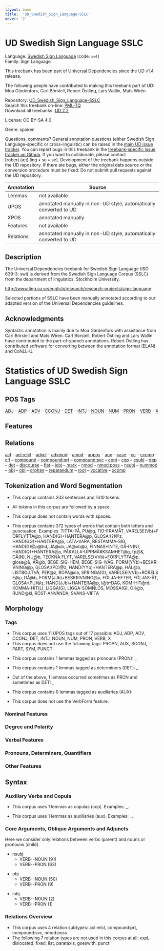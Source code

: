 ```yaml
---
layout: base
title:  'UD_Swedish_Sign_Language-SSLC'
udver: '2'
---
```


<!-- This page is automatically generated from the README file and from
     the data files in the latest release.

     Please do not edit this page directly. -->

# UD Swedish Sign Language SSLC

Language: [Swedish Sign Language](/swl/index.html) (code: `swl`)<br/>
Family: Sign Language

This treebank has been part of Universal Dependencies since the UD v1.4 release.

The following people have contributed to making this treebank part of UD: Moa Gärdenfors, Carl Börstell, Robert Östling, Lars Wallin, Mats Wirén.

Repository: [UD_Swedish_Sign_Language-SSLC](https://github.com/UniversalDependencies/UD_Swedish_Sign_Language-SSLC)<br />
Search this treebank on-line: [PML-TQ](https://lindat.mff.cuni.cz/services/pmltq/#!/treebank/udswl_sslc22)<br />
Download all treebanks: [UD 2.2](/#download)

License: CC BY-SA 4.0

Genre: spoken

Questions, comments?
General annotation questions (either Swedish Sign Language-specific or cross-linguistic) can be raised in the [main UD issue tracker](https://github.com/UniversalDependencies/docs/issues).
You can report bugs in this treebank in the [treebank-specific issue tracker on Github](https://github.com/UniversalDependencies/UD_Swedish_Sign_Language-SSLC/issues).
If you want to collaborate, please contact [robert&nbsp;(æt)&nbsp;ling&nbsp;•&nbsp;su&nbsp;•&nbsp;se].
Development of the treebank happens outside the UD repository.
If there are bugs, either the original data source or the conversion procedure must be fixed.
Do not submit pull requests against the UD repository.

| Annotation | Source |
|------------|--------|
| Lemmas | not available |
| UPOS | annotated manually in non-UD style, automatically converted to UD |
| XPOS | annotated manually |
| Features | not available |
| Relations | annotated manually in non-UD style, automatically converted to UD |

## Description

The Universal Dependencies treebank for Swedish Sign Language (ISO 639-3: swl)
is derived from the Swedish Sign Language Corpus (SSLC) from the department of
linguistics, Stockholm University.



http://www.ling.su.se/english/research/research-projects/sign-language

Selected portions of SSLC have been manually annotated according to our
adapted version of the Universal Dependencies guidelines.

## Acknowledgments

Syntactic annotation is mainly due to Moa Gärdenfors with assistance from Carl
Börstell and Mats Wiren. Carl Börstell, Robert Östling and Lars Wallin have
contributed to the part-of-speech annotations. Robert Östling has contributed
software for converting between the annotation format (ELAN) and CoNLL-U.


# Statistics of UD Swedish Sign Language SSLC

## POS Tags

[ADJ](swl_sslc-pos-ADJ.html) – [ADP](swl_sslc-pos-ADP.html) – [ADV](swl_sslc-pos-ADV.html) – [CCONJ](swl_sslc-pos-CCONJ.html) – [DET](swl_sslc-pos-DET.html) – [INTJ](swl_sslc-pos-INTJ.html) – [NOUN](swl_sslc-pos-NOUN.html) – [NUM](swl_sslc-pos-NUM.html) – [PRON](swl_sslc-pos-PRON.html) – [VERB](swl_sslc-pos-VERB.html) – [X](swl_sslc-pos-X.html)

## Features



## Relations

[acl](swl_sslc-dep-acl.html) – [acl:relcl](swl_sslc-dep-acl-relcl.html) – [advcl](swl_sslc-dep-advcl.html) – [advmod](swl_sslc-dep-advmod.html) – [amod](swl_sslc-dep-amod.html) – [appos](swl_sslc-dep-appos.html) – [aux](swl_sslc-dep-aux.html) – [case](swl_sslc-dep-case.html) – [cc](swl_sslc-dep-cc.html) – [ccomp](swl_sslc-dep-ccomp.html) – [clf](swl_sslc-dep-clf.html) – [compound](swl_sslc-dep-compound.html) – [compound:prt](swl_sslc-dep-compound-prt.html) – [compound:svc](swl_sslc-dep-compound-svc.html) – [conj](swl_sslc-dep-conj.html) – [cop](swl_sslc-dep-cop.html) – [csubj](swl_sslc-dep-csubj.html) – [dep](swl_sslc-dep-dep.html) – [det](swl_sslc-dep-det.html) – [discourse](swl_sslc-dep-discourse.html) – [flat](swl_sslc-dep-flat.html) – [iobj](swl_sslc-dep-iobj.html) – [mark](swl_sslc-dep-mark.html) – [nmod](swl_sslc-dep-nmod.html) – [nmod:poss](swl_sslc-dep-nmod-poss.html) – [nsubj](swl_sslc-dep-nsubj.html) – [nummod](swl_sslc-dep-nummod.html) – [obj](swl_sslc-dep-obj.html) – [obl](swl_sslc-dep-obl.html) – [orphan](swl_sslc-dep-orphan.html) – [reparandum](swl_sslc-dep-reparandum.html) – [root](swl_sslc-dep-root.html) – [vocative](swl_sslc-dep-vocative.html) – [xcomp](swl_sslc-dep-xcomp.html)

<h2>Tokenization and Word Segmentation</h2>


<ul>
<li>This corpus contains 203 sentences and 1610 tokens.</li>
</ul>

<ul>
<li>All tokens in this corpus are followed by a space.</li>
</ul>

<ul>
<li>This corpus does not contain words with spaces.</li>
</ul>

<ul>
<li>This corpus contains 372 types of words that contain both letters and punctuation. Examples: TITTA-PÅ, PU@g, TID-FRAMÅT, V​A​R​E​L​S​E​(​V​b​)​+​F​Ö​R​F​L​Y​T​T​A​@​p, HAND(G)+HANTERA@p, GLOSA:(?)@z, HAND(GG)+HANTERA@p, LÅTA-VARA, BESTÄMMA-SIG, HAND(G)@p@hd, JA@ub, JA@ub@z, FINNAS*INTE, GÅ-IN(N), HAND(Q)+HANTERA@p, P​Å​K​A​L​L​A​-​U​P​P​M​Ä​R​K​S​A​M​H​E​T​@​g, tp@&, GÅ(N), NU@b, TECKNA.FLYT, V​A​R​E​L​S​E​(​V​V​b​)​+​F​Ö​R​F​L​Y​T​T​A​@​p, glosa@&, ÅR@b, BEGE-SIG-HEM, BEGE-SIG-IVÄG, F​O​R​M​(​Y​Y​b​)​+​B​E​S​K​R​I​V​N​I​N​G​@​p, GLOSA:(PD)@z, HAND(YYb)+HANTERA@p, HÅL@b, LISTBOJ.TVÅ, PEK@z, ROPA@ca, SPRINGA(G), V​A​R​E​L​S​E​(​V​V​b​)​+​R​Ö​R​E​L​S​E​@​p, DÅ@b, F​O​R​M​(​J​J​b​)​+​B​E​S​K​R​I​V​N​I​N​G​@​p, FÖLJA-EFTER, FÖLJAS-ÅT, GLOSA:(PU)@z, HAND(JJb)+HANTERA@p, I@b^DAG, KOM-HIT@rd, KOMMA-HIT(L), LIGGA(G), LIGGA-SÖMNLÖS, MÖSSA(G), OK@b, RUND@kl, RÖST-ANVÄNDA, SVANS-VIFTA</li>
</ul>

<ul>
</ul>

<h2>Morphology</h2>

<h3>Tags</h3>

<ul>
<li>This corpus uses 11 UPOS tags out of 17 possible: <a>ADJ</a>, <a>ADP</a>, <a>ADV</a>, <a>CCONJ</a>, <a>DET</a>, <a>INTJ</a>, <a>NOUN</a>, <a>NUM</a>, <a>PRON</a>, <a>VERB</a>, <a>X</a></li>
<li>This corpus does not use the following tags: PROPN, AUX, SCONJ, PART, SYM, PUNCT</li>
</ul>

<ul>
</ul>

<ul>
<li>This corpus contains 1 lemmas tagged as pronouns (PRON): _</li>
</ul>

<ul>
<li>This corpus contains 1 lemmas tagged as determiners (DET): _</li>
</ul>

<ul>
<li>Out of the above, 1 lemmas occurred sometimes as PRON and sometimes as DET: _</li>
</ul>

<ul>
<li>This corpus contains 0 lemmas tagged as auxiliaries (AUX): </li>
</ul>

<ul>
</ul>

<ul>
<li>This corpus does not use the VerbForm feature.</li>
</ul>

<h3>Nominal Features</h3>








<h3>Degree and Polarity</h3>





<h3>Verbal Features</h3>







<h3>Pronouns, Determiners, Quantifiers</h3>










<h3>Other Features</h3>


<h2>Syntax</h2>

<h3>Auxiliary Verbs and Copula</h3>

<ul>
<li>This corpus uses 1 lemmas as copulas (<a>cop</a>). Examples: _.</li>
</ul>

<ul>
<li>This corpus uses 1 lemmas as auxiliaries (<a>aux</a>). Examples: _.</li>
</ul>

<h3>Core Arguments, Oblique Arguments and Adjuncts</h3>

Here we consider only relations between verbs (parent) and nouns or pronouns (child).
<ul>
  <li><a>nsubj</a>
    <ul>
      <li>VERB--NOUN (91)</li>
      <li>VERB--PRON (63)</li>
    </ul>
  </li>
</ul>

<ul>
  <li><a>obj</a>
    <ul>
      <li>VERB--NOUN (50)</li>
      <li>VERB--PRON (9)</li>
    </ul>
  </li>
</ul>

<ul>
  <li><a>iobj</a>
    <ul>
      <li>VERB--NOUN (2)</li>
      <li>VERB--PRON (1)</li>
    </ul>
  </li>
</ul>




<h3>Relations Overview</h3>

<ul>
<li>This corpus uses 4 relation subtypes: <a>acl:relcl</a>, <a>compound:prt</a>, <a>compound:svc</a>, <a>nmod:poss</a></li>
<li>The following 7 relation types are not used in this corpus at all: <a>expl</a>, <a>dislocated</a>, <a>fixed</a>, <a>list</a>, <a>parataxis</a>, <a>goeswith</a>, <a>punct</a></li>
</ul>
